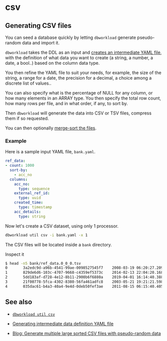 # csv

## Generating CSV files

You can seed a database quickly by letting `dbworkload` generate pseudo-random data and import it.

`dbworkload` takes the DDL as an input and [creates an intermediate YAML file](yaml.md), with the definition of what data you want to create (a string, a number, a date, a bool..) based on the column data type.

You then refine the YAML file to suit your needs, for example, the size of the string, a range for a date, the precision for a decimal, a choice among a discrete list of values..

You can also specify what is the percentage of NULL for any column, or how many elements in an ARRAY type.
You then specify the total row count, how many rows per file, and in what order, if any, to sort by.

Then `dbworkload` will generate the data into CSV or TSV files, compress them if so requested.

You can then optionally [merge-sort the files](merge.md).

### Example

Here is a sample input YAML file, `bank.yaml`.

```yaml
ref_data:
- count: 1000
  sort-by: 
    - acc_no
  columns:
    acc_no:
      type: sequence
    external_ref_id:
      type: uuid
    created_time:
      type: timestamp
    acc_details:
      type: string
```

Now let's create a CSV dataset, using only 1 processor.

```bash
dbworkload util csv -i bank.yaml -x 1
```

The CSV files will be located inside a `bank` directory.

Inspect it

```bash
$ head -n5 bank/ref_data.0_0_0.tsv 
0       3a2edc9d-a96b-4541-99ae-0098527545f7    2008-03-19 06:20:27.209214      CWUh0FWashpmWCx4LF3kb1
1       829de6d6-103c-4707-9668-c4359ef5373c    2014-02-13 22:04:20.168239      QGspICZBHYpRLnHNcg
2       5dd183af-d728-4e12-8b11-2900b6f6880a    2019-04-01 16:14:40.388236      sEUukccOePdnIbiQyVUSi0HS7rL
3       21f00778-5fca-4302-8380-56fa461adfc8    2003-05-21 19:21:21.598455      OQTNwxoZIAdNmcA6fJM5eGDvMJgKJ
4       035dac61-b4a3-40a4-9e4d-0deb50fef3ae    2011-08-15 06:15:40.405698      RvToVnn20BEXoxFzw9QFpCt
```

## See also

- [`dbworkload util csv`](../cli.md#dbworkload-util-csv)

- [Generating intermediate data definition YAML file](yaml.md)

- <a href="https://dev.to/cockroachlabs/generate-multiple-large-sorted-csv-files-with-pseudo-random-data-1jo4" target="_blank">Blog: Generate multiple large sorted CSV files with pseudo-random data</a>
